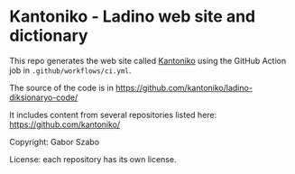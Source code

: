 # Kantoniko - Ladino web site and dictionary

This repo generates the web site called [Kantoniko](https://kantoniko.com/) using the GitHub Action job in `.github/workflows/ci.yml`.

The source of the code is in https://github.com/kantoniko/ladino-diksionaryo-code/

It includes content from several repositories listed here: https://github.com/kantoniko/


Copyright: Gabor Szabo

License: each repository has its own license.
